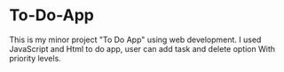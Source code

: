 # To-Do-App
This is my minor project "To Do App" using web development.
I used JavaScript and Html to do app, user can add task and delete option With priority levels.

